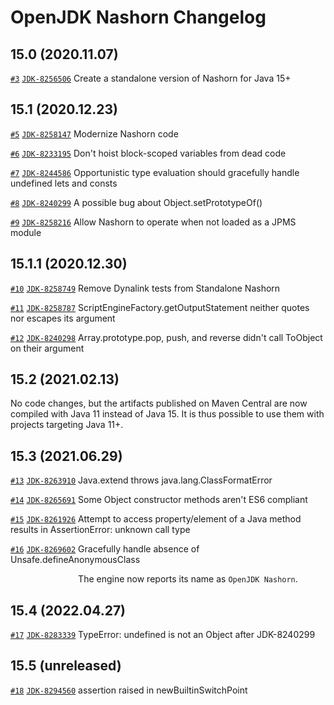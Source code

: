 OpenJDK Nashorn Changelog
=========================

15.0 (2020.11.07)
-----------------
[`#3`](https://github.com/openjdk/nashorn/pull/3) [`JDK-8256506`](https://bugs.openjdk.java.net/browse/JDK-8256506) Create a standalone version of Nashorn for Java 15+

15.1 (2020.12.23)
-----------------
[`#5`](https://github.com/openjdk/nashorn/pull/5) [`JDK-8258147`](https://bugs.openjdk.java.net/browse/JDK-8258147) Modernize Nashorn code

[`#6`](https://github.com/openjdk/nashorn/pull/6) [`JDK-8233195`](https://bugs.openjdk.java.net/browse/JDK-8233195) Don't hoist block-scoped variables from dead code

[`#7`](https://github.com/openjdk/nashorn/pull/7) [`JDK-8244586`](https://bugs.openjdk.java.net/browse/JDK-8244586) Opportunistic type evaluation should gracefully handle undefined lets and consts

[`#8`](https://github.com/openjdk/nashorn/pull/8) [`JDK-8240299`](https://bugs.openjdk.java.net/browse/JDK-8240299) A possible bug about Object.setPrototypeOf()

[`#9`](https://github.com/openjdk/nashorn/pull/9) [`JDK-8258216`](https://bugs.openjdk.java.net/browse/JDK-8258216) Allow Nashorn to operate when not loaded as a JPMS module

15.1.1 (2020.12.30)
-------------------
[`#10`](https://github.com/openjdk/nashorn/pull/10) [`JDK-8258749`](https://bugs.openjdk.java.net/browse/JDK-8258749) Remove Dynalink tests from Standalone Nashorn

[`#11`](https://github.com/openjdk/nashorn/pull/11) [`JDK-8258787`](https://bugs.openjdk.java.net/browse/JDK-8258787) ScriptEngineFactory.getOutputStatement neither quotes nor escapes its argument

[`#12`](https://github.com/openjdk/nashorn/pull/12) [`JDK-8240298`](https://bugs.openjdk.java.net/browse/JDK-8240298) Array.prototype.pop, push, and reverse didn't call ToObject on their argument

15.2 (2021.02.13)
-----------------
No code changes, but the artifacts published on Maven Central are now compiled with Java 11 instead of Java 15. It is thus possible to use them with projects targeting Java 11+.

15.3 (2021.06.29)
-----------------
[`#13`](https://github.com/openjdk/nashorn/pull/13) [`JDK-8263910`](https://bugs.openjdk.java.net/browse/JDK-8263910) Java.extend throws java.lang.ClassFormatError

[`#14`](https://github.com/openjdk/nashorn/pull/14) [`JDK-8265691`](https://bugs.openjdk.java.net/browse/JDK-8265691) Some Object constructor methods aren't ES6 compliant

[`#15`](https://github.com/openjdk/nashorn/pull/15) [`JDK-8261926`](https://bugs.openjdk.java.net/browse/JDK-8261926) Attempt to access property/element of a Java method results in AssertionError: unknown call type

[`#16`](https://github.com/openjdk/nashorn/pull/16) [`JDK-8269602`](https://bugs.openjdk.java.net/browse/JDK-8269602) Gracefully handle absence of Unsafe.defineAnonymousClass

`   ` `           ` The engine now reports its name as `OpenJDK Nashorn`.

15.4 (2022.04.27)
-----------------
[`#17`](https://github.com/openjdk/nashorn/pull/17) [`JDK-8283339`](https://bugs.openjdk.java.net/browse/JDK-8283339) TypeError: undefined is not an Object after JDK-8240299

15.5 (unreleased)
-----------------
[`#18`](https://github.com/openjdk/nashorn/pull/18) [`JDK-8294560`](https://bugs.openjdk.java.net/browse/JDK-8294560) assertion raised in newBuiltinSwitchPoint
